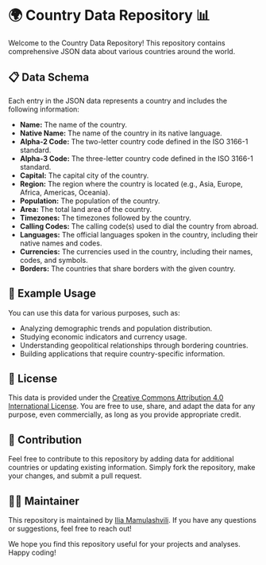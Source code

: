 
# 🌍 Country Data Repository 📊

Welcome to the Country Data Repository! This repository contains comprehensive JSON data about various countries around the world.

## 📋 Data Schema

Each entry in the JSON data represents a country and includes the following information:

- **Name:** The name of the country.
- **Native Name:** The name of the country in its native language.
- **Alpha-2 Code:** The two-letter country code defined in the ISO 3166-1 standard.
- **Alpha-3 Code:** The three-letter country code defined in the ISO 3166-1 standard.
- **Capital:** The capital city of the country.
- **Region:** The region where the country is located (e.g., Asia, Europe, Africa, Americas, Oceania).
- **Population:** The population of the country.
- **Area:** The total land area of the country.
- **Timezones:** The timezones followed by the country.
- **Calling Codes:** The calling code(s) used to dial the country from abroad.
- **Languages:** The official languages spoken in the country, including their native names and codes.
- **Currencies:** The currencies used in the country, including their names, codes, and symbols.
- **Borders:** The countries that share borders with the given country.

## 🌟 Example Usage

You can use this data for various purposes, such as:

- Analyzing demographic trends and population distribution.
- Studying economic indicators and currency usage.
- Understanding geopolitical relationships through bordering countries.
- Building applications that require country-specific information.

## 📜 License

This data is provided under the [Creative Commons Attribution 4.0 International License](https://creativecommons.org/licenses/by/4.0/). You are free to use, share, and adapt the data for any purpose, even commercially, as long as you provide appropriate credit.

## 🤝 Contribution

Feel free to contribute to this repository by adding data for additional countries or updating existing information. Simply fork the repository, make your changes, and submit a pull request.

## 👨‍💻 Maintainer

This repository is maintained by [Ilia Mamulashvili](https://github.com/ilia999x). If you have any questions or suggestions, feel free to reach out!

We hope you find this repository useful for your projects and analyses. Happy coding!

